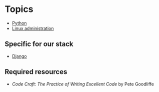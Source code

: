 # Topics

- [Python](./python.md)
- [Linux administration](../../shared/junior-2/linux.md)

## Specific for our stack

- [Django](./django.md)

## Required resources

- _Code Craft: The Practice of Writing Excellent Code_ by Pete Goodliffe
